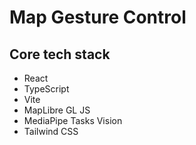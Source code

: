 # Map Gesture Control

## Core tech stack

- React
- TypeScript
- Vite
- MapLibre GL JS
- MediaPipe Tasks Vision
- Tailwind CSS
